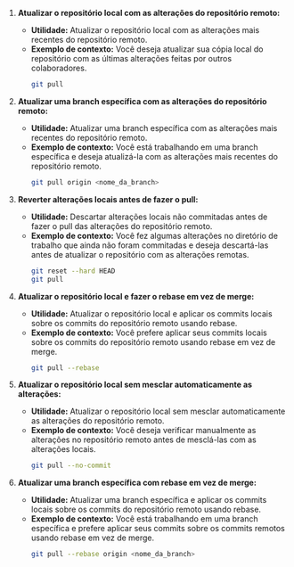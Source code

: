 1. **Atualizar o repositório local com as alterações do repositório remoto:**
   - **Utilidade:** Atualizar o repositório local com as alterações mais recentes do repositório remoto.
   - **Exemplo de contexto:** Você deseja atualizar sua cópia local do repositório com as últimas alterações feitas por outros colaboradores.
     ```bash
     git pull
     ```

2. **Atualizar uma branch específica com as alterações do repositório remoto:**
   - **Utilidade:** Atualizar uma branch específica com as alterações mais recentes do repositório remoto.
   - **Exemplo de contexto:** Você está trabalhando em uma branch específica e deseja atualizá-la com as alterações mais recentes do repositório remoto.
     ```bash
     git pull origin <nome_da_branch>
     ```

3. **Reverter alterações locais antes de fazer o pull:**
   - **Utilidade:** Descartar alterações locais não commitadas antes de fazer o pull das alterações do repositório remoto.
   - **Exemplo de contexto:** Você fez algumas alterações no diretório de trabalho que ainda não foram commitadas e deseja descartá-las antes de atualizar o repositório com as alterações remotas.
     ```bash
     git reset --hard HEAD
     git pull
     ```

4. **Atualizar o repositório local e fazer o rebase em vez de merge:**
   - **Utilidade:** Atualizar o repositório local e aplicar os commits locais sobre os commits do repositório remoto usando rebase.
   - **Exemplo de contexto:** Você prefere aplicar seus commits locais sobre os commits do repositório remoto usando rebase em vez de merge.
     ```bash
     git pull --rebase
     ```

5. **Atualizar o repositório local sem mesclar automaticamente as alterações:**
   - **Utilidade:** Atualizar o repositório local sem mesclar automaticamente as alterações do repositório remoto.
   - **Exemplo de contexto:** Você deseja verificar manualmente as alterações no repositório remoto antes de mesclá-las com as alterações locais.
     ```bash
     git pull --no-commit
     ```

6. **Atualizar uma branch específica com rebase em vez de merge:**
   - **Utilidade:** Atualizar uma branch específica e aplicar os commits locais sobre os commits do repositório remoto usando rebase.
   - **Exemplo de contexto:** Você está trabalhando em uma branch específica e prefere aplicar seus commits sobre os commits remotos usando rebase em vez de merge.
     ```bash
     git pull --rebase origin <nome_da_branch>
     ```